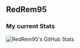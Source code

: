 ## RedRem95

### My current Stats

![RedRem95's GitHub Stats](https://github-readme-stats.vercel.app/api?username=RedRem95&show_icons=true&title_color=fff&icon_color=79ff97&text_color=9f9f9f&bg_color=151515)
